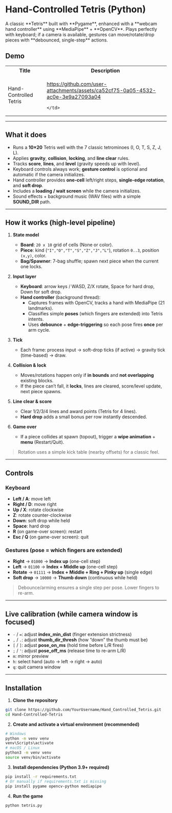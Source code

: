 <h1>Hand-Controlled Tetris (Python)</h1>
A classic **Tetris** built with **Pygame**, enhanced with a **webcam hand controller** using **MediaPipe** + **OpenCV**.  
Plays perfectly with keyboard; if a camera is available, gestures can move/rotate/drop pieces with **debounced, single-step** actions.

<h2>Demo</h2>

<table align="center">
  <tr>
    <th>Title</th>
    <th>Description</th>
  </tr>
  <tr>
    <td>Hand-Controlled Tetris</td>
    <td>

https://github.com/user-attachments/assets/ca52cf75-0a05-4532-ac0e-3e9a27093a04
      
    </td>
  </tr>
</table>

---

## What it does

- Runs a **10×20** Tetris well with the 7 classic tetrominoes (I, O, T, S, Z, J, L).
- Applies **gravity**, **collision**, **locking**, and **line clear** rules.
- Tracks **score**, **lines**, and **level** (gravity speeds up with level).
- Keyboard controls always work; **gesture control** is optional and automatic if the camera initializes.
- Hand controller provides **one-cell** left/right steps, **single-edge rotation**, and **soft drop**.
- Includes a **loading / wait screen** while the camera initializes.
- Sound effects + background music (WAV files) with a simple **SOUND_DIR** path.

---

## How it works (high-level pipeline)

1. **State model**
   - **Board**: `20 x 10` grid of cells (None or color).
   - **Piece**: kind (`"I","O","T","S","Z","J","L"`), rotation `0..3`, position `(x,y)`, color.
   - **Bag/Spawner**: 7-bag shuffle; spawn next piece when the current one locks.

2. **Input layer**
   - **Keyboard**: arrow keys / WASD, Z/X rotate, Space for hard drop, Down for soft drop.
   - **Hand controller** (background thread):
     - Captures frames with OpenCV, tracks a hand with MediaPipe (21 landmarks).
     - Classifies simple **poses** (which fingers are extended) into Tetris intents.
     - Uses **debounce** + **edge-triggering** so each pose fires **once** per arm cycle.

3. **Tick**
   - Each frame: process input → soft-drop ticks (if active) → gravity tick (time-based) → draw.

4. **Collision & lock**
   - Moves/rotations happen only if **in bounds** and **not overlapping** existing blocks.
   - If the piece can’t fall, it **locks**, lines are cleared, score/level update, next piece spawns.

5. **Line clear & score**
   - Clear 1/2/3/4 lines and award points (Tetris for 4 lines).
   - **Hard drop** adds a small bonus per row instantly descended.

6. **Game over**
   - If a piece collides at spawn (topout), trigger a **wipe animation** + **menu** (Restart/Quit).

> Rotation uses a simple kick table (nearby offsets) for a classic feel.

---

## Controls

### Keyboard
- **Left / A**: move left  
- **Right / D**: move right  
- **Up / X**: rotate clockwise  
- **Z**: rotate counter-clockwise  
- **Down**: soft drop while held  
- **Space**: hard drop  
- **R** (on game-over screen): restart  
- **Esc / Q** (on game-over screen): quit

### Gestures (pose = which fingers are extended)
- **Right** → `01000` → **Index up** (one-cell step)
- **Left** → `01100` → **Index + Middle up** (one-cell step)
- **Rotate** → `01111` → **Index + Middle + Ring + Pinky up** (single edge)
- **Soft drop** → `10000` → **Thumb down** (continuous while held)

> Debounce/arming ensures a single step per pose. Lower fingers to re-arm.

---

## Live calibration (while camera window is focused)

- `-` / `=`: adjust **index_min_dist** (finger extension strictness)  
- `,` / `.`: adjust **thumb_dir_thresh** (how “down” the thumb must be)  
- `[` / `]`: adjust **pose_on_ms** (hold time before L/R fires)  
- `;` / `'`: adjust **pose_off_ms** (release time to re-arm L/R)  
- `m`: mirror preview  
- `h`: select hand (auto → left → right → auto)  
- `q`: quit camera window

---

## Installation

1. **Clone the repository**
```bash
git clone https://github.com/YourUsername/Hand_Controlled_Tetris.git
cd Hand-Controlled-Tetris
```

2. **Create and activate a virtual environment (recommended)**
```bash
# Windows
python -m venv venv
venv\Scripts\activate
# macOS / Linux
python3 -m venv venv
source venv/bin/activate
```

3. **Install dependencies (Python 3.9+ required)**
```bash
pip install -r requirements.txt
# Or manually if requirements.txt is missing
pip install pygame opencv-python mediapipe
```

4. **Run the game**
```bash
python tetris.py
```

